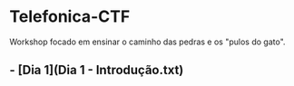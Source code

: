 # Telefonica-CTF
Workshop focado em ensinar o caminho das pedras e os "pulos do gato".




## - [Dia 1](Dia 1 - Introdução.txt)

